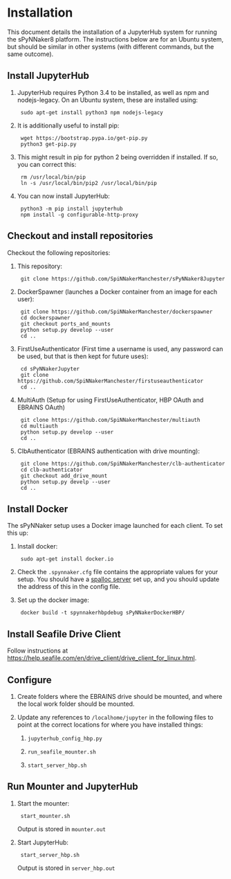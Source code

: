 # Installation
This document details the installation of a JupyterHub system for running the sPyNNaker8 platform.  The instructions below are for an Ubuntu system, but should be similar in other systems (with different commands, but the same outcome).

## Install JupyterHub

1. JupyterHub requires Python 3.4 to be installed, as well as npm and nodejs-legacy.  On an Ubuntu system, these are installed using:

        sudo apt-get install python3 npm nodejs-legacy

1. It is additionally useful to install pip:

        wget https://bootstrap.pypa.io/get-pip.py
        python3 get-pip.py
    
1. This might result in pip for python 2 being overridden if installed.  If so, you can correct this:

        rm /usr/local/bin/pip
        ln -s /usr/local/bin/pip2 /usr/local/bin/pip

1. You can now install JupyterHub:

        python3 -m pip install jupyterhub
        npm install -g configurable-http-proxy


## Checkout and install repositories

Checkout the following repositories:

1. This repository:

        git clone https://github.com/SpiNNakerManchester/sPyNNaker8Jupyter

1. DockerSpawner (launches a Docker container from an image for each user):

        git clone https://github.com/SpiNNakerManchester/dockerspawner
        cd dockerspawner
        git checkout ports_and_mounts
        python setup.py develop --user
        cd ..

1. FirstUseAuthenticator (First time a username is used, any password can be used, but that is then kept for future uses):

        cd sPyNNakerJupyter
        git clone https://github.com/SpiNNakerManchester/firstuseauthenticator
        cd ..

1. MultiAuth (Setup for using FirstUseAuthenticator, HBP OAuth and EBRAINS OAuth)

        git clone https://github.com/SpiNNakerManchester/multiauth
        cd multiauth
        python setup.py develop --user
        cd ..

1. ClbAuthenticator (EBRAINS authentication with drive mounting):

        git clone https://github.com/SpiNNakerManchester/clb-authenticator
        cd clb-authenticator
        git checkout add_drive_mount
        python setup.py develp --user
        cd ..

## Install Docker

The sPyNNaker setup uses a Docker image launched for each client.  To set this up:

1. Install docker:

        sudo apt-get install docker.io

1. Check the ```.spynnaker.cfg``` file contains the appropriate values for your setup.  You should have a [spalloc server](https://spalloc_server.readthedocs.io/) set up, and you should update the address of this in the config file.

1. Set up the docker image:

        docker build -t spynnakerhbpdebug sPyNNakerDockerHBP/

## Install Seafile Drive Client

Follow instructions at https://help.seafile.com/en/drive_client/drive_client_for_linux.html.

## Configure

1. Create folders where the EBRAINS drive should be mounted, and where the local work folder should be mounted.

1. Update any references to ```/localhome/jupyter``` in the following files to point at the correct locations for where you have installed things:

    1. ```jupyterhub_config_hbp.py```

    1. ```run_seafile_mounter.sh```

    1. ```start_server_hbp.sh``` 

## Run Mounter and JupyterHub

1. Start the mounter:

        start_mounter.sh

    Output is stored in ```mounter.out```

1. Start JupyterHub:

        start_server_hbp.sh

    Output is stored in ```server_hbp.out```


